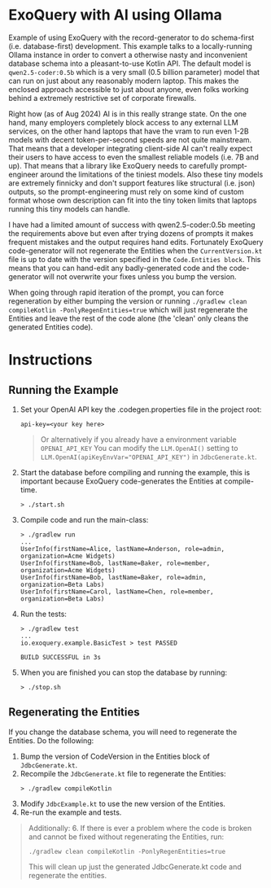 # ExoQuery with AI using Ollama

Example of using ExoQuery with the record-generator to do schema-first (i.e. database-first) development.
This example talks to a locally-running Ollama instance in order to convert a otherwise
nasty and inconvenient database schema into a pleasant-to-use Kotlin API. The default model is `qwen2.5-coder:0.5b`
which is a very small (0.5 billion parameter) model that can run on just about any reasonably modern laptop.
This makes the enclosed approach accessible to just about anyone, even folks working behind a
extremely restrictive set of corporate firewalls.

Right how (as of Aug 2024) AI is in this really strange state. On the one hand, many employers completely
block access to any external LLM services, on the other hand laptops that have the vram to run even 1-2B models
with decent token-per-second speeds are not quite mainstream. That means that a developer integrating client-side AI
can't really expect their users to have access to even the smallest reliable models (i.e. 7B and up). That means
that a library like ExoQuery needs to carefully prompt-engineer around the limitations of the tiniest models.
Also these tiny models are extremely finnicky and don't support features like structural (i.e. json) outputs, 
so the prompt-engineering must rely on some kind of custom format whose own description can fit into the 
tiny token limits that laptops running this tiny models can handle.

I have had a limited amount of success with qwen2.5-coder:0.5b meeting the requirements above
but even after trying dozens of prompts it makes frequent mistakes and the output requires hand edits.
Fortunately ExoQuery code-generator will not regenerate the Entities when the `CurrentVersion.kt` file is 
up to date with the version specified in the `Code.Entities block`. This means that you can hand-edit
any badly-generated code and the code-generator will not overwrite your fixes unless you bump the version.

When going through rapid iteration of the prompt, you can force regeneration by either bumping the version
or running `./gradlew clean compileKotlin -PonlyRegenEntities=true` which will just regenerate the Entities
and leave the rest of the code alone (the 'clean' only cleans the generated Entities code).

# Instructions

## Running the Example

1. Set your OpenAI API key the .codegen.properties file in the project root:
   ```
   api-key=<your key here>
   ```
   
   > Or alternatively if you already have a environment variable `OPENAI_API_KEY` 
   > You can modify the `LLM.OpenAI()` setting to `LLM.OpenAI(apiKeyEnvVar="OPENAI_API_KEY")` in `JdbcGenerate.kt`.

2. Start the database before compiling and running the example, this is important because ExoQuery
   code-generates the Entities at compile-time.
   ```
   > ./start.sh
   ```
3. Compile code and run the main-class:
   ```
   > ./gradlew run
   ...
   UserInfo(firstName=Alice, lastName=Anderson, role=admin, organization=Acme Widgets)
   UserInfo(firstName=Bob, lastName=Baker, role=member, organization=Acme Widgets)
   UserInfo(firstName=Bob, lastName=Baker, role=admin, organization=Beta Labs)
   UserInfo(firstName=Carol, lastName=Chen, role=member, organization=Beta Labs)
   ```
4. Run the tests:
   ```
   > ./gradlew test
   ...
   io.exoquery.example.BasicTest > test PASSED
   
   BUILD SUCCESSFUL in 3s
   ```
5. When you are finished you can stop the database by running:
   ```
   > ./stop.sh
   ```

## Regenerating the Entities

If you change the database schema, you will need to regenerate the Entities. Do the following:

1. Bump the version of CodeVersion in the Entities block of `JdbcGenerate.kt`.
2. Recompile the `JdbcGenerate.kt` file to regenerate the Entities:
   ```
   > ./gradlew compileKotlin
   ```
3. Modify `JdbcExample.kt` to use the new version of the Entities.
4. Re-run the example and tests.


> Additionally:
> 6. If there is ever a problem where the code is broken and cannot be fixed without
>    regenerating the Entities, run: 
>    ```
>    ./gradlew clean compileKotlin -PonlyRegenEntities=true
>    ```
>    This will clean up just the generated JdbcGenerate.kt code and regenerate the entities.
